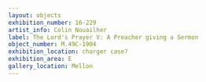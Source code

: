 ```yaml
---
layout: objects
exhibition_number: 16-229
artist_info: Colin Nouailher
label: The Lord's Prayer V: A Preacher giving a Sermon
object_number: M.49C-1904
exhibition_location: charger case?
exhibition_area: E
gallery_location: Mellon
---
```

